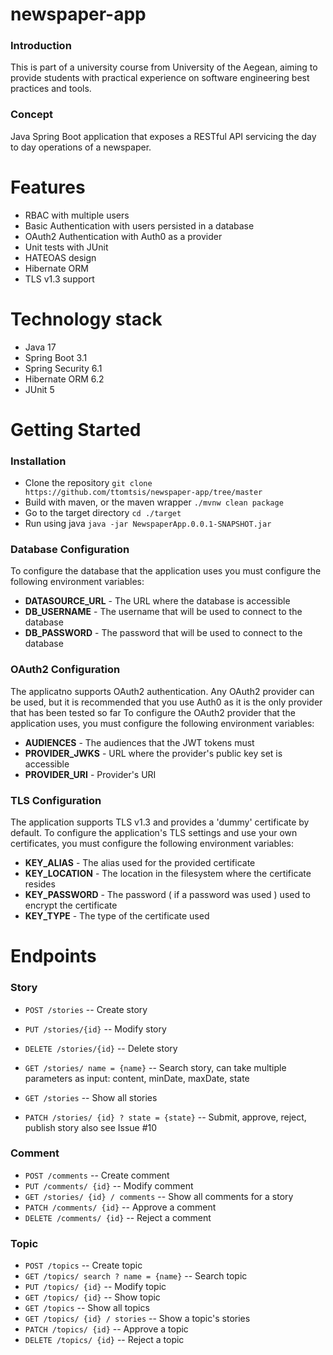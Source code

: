 # newspaper-app
### Introduction
This is part of a university course from University of the Aegean,
aiming to provide students with practical experience on software engineering best practices
and tools. 


### Concept

Java Spring Boot application that exposes a RESTful API servicing the day to day operations of a newspaper.

# Features
* RBAC with multiple users
* Basic Authentication with users persisted in a database
* OAuth2 Authentication with Auth0 as a provider
* Unit tests with JUnit
* HATEOAS design
* Hibernate ORM
* TLS v1.3 support

# Technology stack
* Java 17
* Spring Boot 3.1
* Spring Security 6.1
* Hibernate ORM 6.2
* JUnit 5

# Getting Started
### Installation
* Clone the repository `git clone https://github.com/ttomtsis/newspaper-app/tree/master`
* Build with maven, or the maven wrapper `./mvnw clean package`
* Go to the target directory `cd ./target`
* Run using java `java -jar NewspaperApp.0.0.1-SNAPSHOT.jar`

### Database Configuration
To configure the database that the application uses you must configure the following environment variables:
* **DATASOURCE_URL** - The URL where the database is accessible
* **DB_USERNAME** - The username that will be used to connect to the database
* **DB_PASSWORD** - The password that will be used to connect to the database

### OAuth2 Configuration
The applicatno supports OAuth2 authentication. Any OAuth2 provider can be used, but it is recommended that you use Auth0 as it is the only provider that has been tested so far
To configure the OAuth2 provider that the application uses, you must configure the following environment variables:
* **AUDIENCES** - The audiences that the JWT tokens must 
* **PROVIDER_JWKS** - URL where the provider's public key set is accessible 
* **PROVIDER_URI** - Provider's URI

### TLS Configuration
The application supports TLS v1.3 and provides a 'dummy' certificate by default.
To configure the application's TLS settings and use your own certificates, you must configure the following environment variables:
* **KEY_ALIAS** - The alias used for the provided certificate
* **KEY_LOCATION** - The location in the filesystem where the certificate resides
* **KEY_PASSWORD** - The password ( if a password was used ) used to encrypt the certificate
* **KEY_TYPE** - The type of the certificate used
  
# Endpoints
### Story

* `POST /stories` -- Create story 
* `PUT /stories/{id}` -- Modify story
* `DELETE /stories/{id}` -- Delete story 
* `GET /stories/ name = {name}` -- Search story, 
can take multiple parameters as input: content, minDate, maxDate, state

* `GET /stories` -- Show all stories
* `PATCH /stories/ {id} ? state = {state}` -- Submit, approve, reject, publish story
  also see Issue #10

### Comment

* `POST /comments` -- Create comment 
* `PUT /comments/ {id}` -- Modify comment
* `GET /stories/ {id} / comments` -- Show all comments for a story
* `PATCH /comments/ {id}` -- Approve a comment
* `DELETE /comments/ {id}` -- Reject a comment

### Topic

*  `POST /topics` -- Create topic
*  `GET /topics/ search ? name = {name}` -- Search topic
*  `PUT /topics/ {id}` -- Modify topic
*  `GET /topics/ {id}` -- Show topic
*  `GET /topics` -- Show all topics
*  `GET /topics/ {id} / stories` -- Show a topic's stories
*  `PATCH /topics/ {id}` -- Approve a topic
*  `DELETE /topics/ {id}` -- Reject a topic
